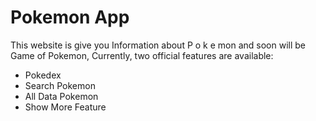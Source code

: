 # Pokemon App

This website is give you Information about P o k e mon and soon will be Game of Pokemon,
Currently, two official features are available:

- Pokedex
- Search Pokemon
- All Data Pokemon
- Show More Feature
